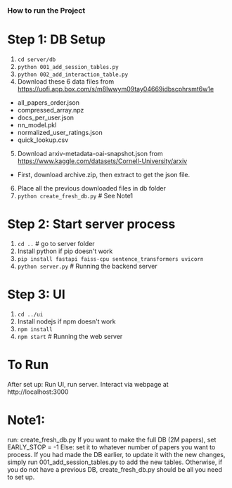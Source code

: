 ### How to run the Project ###

# Step 1: DB Setup
1. `cd server/db`
2. `python 001_add_session_tables.py`
3. `python 002_add_interaction_table.py`
4. Download these 6 data files from https://uofi.app.box.com/s/m8lwwym09tay04669idbscphrsmt6w1e
  - all_papers_order.json
  - compressed_array.npz
  - docs_per_user.json
  - nn_model.pkl
  - normalized_user_ratings.json
  - quick_lookup.csv
5. Download arxiv-metadata-oai-snapshot.json from https://www.kaggle.com/datasets/Cornell-University/arxiv
  - First, download archive.zip, then extract to get the json file.
6. Place all the previous downloaded files in db folder
7. `python create_fresh_db.py` # See Note1

# Step 2: Start server process
1. `cd ..` # go to server folder
2. Install python if pip doesn't work
3. `pip install fastapi faiss-cpu sentence_transformers uvicorn`
4. `python server.py` # Running the backend server

# Step 3: UI 
1. `cd ../ui`
2. Install nodejs if npm doesn't work
3. `npm install`
4. `npm start` # Running the web server


# To Run
After set up: Run UI, run server.
Interact via webpage at http://localhost:3000

# Note1:
run: create_fresh_db.py
If you want to make the full DB (2M papers), set EARLY_STOP = -1
Else: set it to whatever number of papers you want to process.
If you had made the DB earlier, to update it with the new changes, simply run 001_add_session_tables.py to add the new tables. Otherwise, if you do not have a previous DB, create_fresh_db.py should be all you need to set up.



